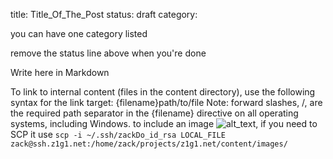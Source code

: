 title: Title_Of_The_Post
status: draft
category: 

you can have one category listed 

remove the status line above when you're done 

Write here in Markdown

To link to internal content (files in the content directory), use the following syntax for the link target: {filename}path/to/file Note: forward slashes, /, are the required path separator in the {filename} directive on all operating systems, including Windows.
to include an image ![alt_text]({static}/images/FILENAME), if you need to SCP it use ```scp -i ~/.ssh/zackDo_id_rsa LOCAL_FILE zack@ssh.z1g1.net:/home/zack/projects/z1g1.net/content/images/```
